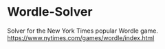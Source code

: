 # Wordle-Solver
Solver for the New York Times popular Wordle game. https://www.nytimes.com/games/wordle/index.html

